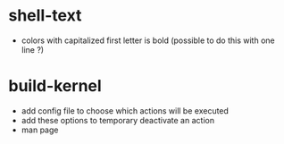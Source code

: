 # shell-text
- colors with capitalized first letter is bold (possible to do this with one line ?)
# build-kernel
- add config file to choose which actions will be executed
- add these options to temporary deactivate an action
- man page